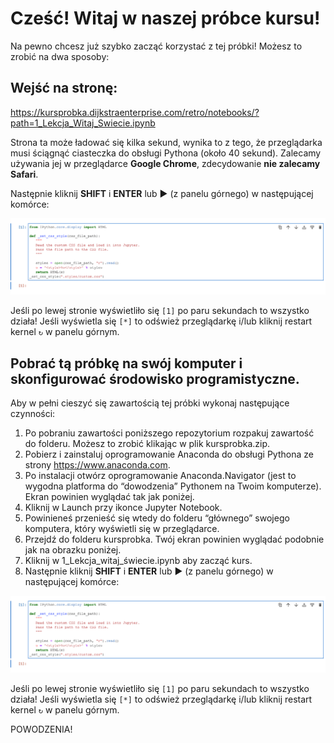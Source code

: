 # Cześć! Witaj w naszej próbce  kursu!

Na pewno chcesz już szybko zacząć korzystać z tej próbki! Możesz to zrobić na dwa sposoby:

## Wejść na stronę: 
https://kursprobka.dijkstraenterprise.com/retro/notebooks/?path=1_Lekcja_Witaj_Swiecie.ipynb

Strona ta może ładować się kilka sekund, wynika to z tego, że przeglądarka musi ściągnąć ciasteczka do obsługi Pythona (około 40 sekund). Zalecamy używania jej w przeglądarce __Google Chrome__, zdecydowanie __nie zalecamy Safari__.

Następnie kliknij __SHIFT__ i __ENTER__ lub ▶️ (z panelu górnego) w następującej komórce:

<img src="html.jpg">

Jeśli po lewej stronie wyświetliło się `[1]` po paru sekundach to wszystko działa! Jeśli wyświetla się `[*]` to odśwież przeglądarkę i/lub kliknij restart kernel `↻` w panelu górnym.

## Pobrać tą próbkę na swój komputer i skonfigurować środowisko programistyczne.

Aby w pełni cieszyć się zawartością tej próbki wykonaj następujące czynności:

1.	Po pobraniu zawartości poniższego repozytorium rozpakuj zawartość do folderu. Możesz to zrobić klikając w plik kursprobka.zip.
2.	Pobierz i zainstaluj oprogramowanie Anaconda do obsługi Pythona ze strony https://www.anaconda.com.
3.	Po instalacji otwórz oprogramowanie Anaconda.Navigator (jest to wygodna platforma do “dowodzenia” Pythonem na Twoim komputerze). Ekran powinien wyglądać tak jak poniżej. 
4.	Kliknij w Launch przy ikonce Jupyter Notebook.
5.	Powinieneś przenieść się wtedy do folderu “głównego” swojego komputera, który wyświetli się w przeglądarce. 
6.	Przejdź do folderu kursprobka. Twój ekran powinien wyglądać podobnie jak na obrazku poniżej.
7.	Kliknij w 1_Lekcja_witaj_świecie.ipynb aby zacząć kurs. 
8. Następnie kliknij __SHIFT__ i __ENTER__ lub ▶️ (z panelu górnego) w następującej komórce:

<img src="html.jpg">

Jeśli po lewej stronie wyświetliło się `[1]` po paru sekundach to wszystko działa! Jeśli wyświetla się `[*]` to odśwież przeglądarkę i/lub kliknij restart kernel `↻` w panelu górnym.

POWODZENIA! 
